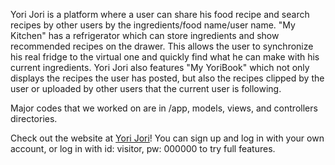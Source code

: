 Yori Jori is a platform where a user can share his food recipe and search recipes by other users by the ingredients/food name/user name. "My Kitchen" has a refrigerator which can store ingredients and show recommended recipes on the drawer. This allows the user to synchronize his real fridge to the virtual one and quickly find what he can make with his current ingredients. Yori Jori also features "My YoriBook" which not only displays the recipes the user has posted, but also the recipes clipped by the user or uploaded by other users that the current user is following.

Major codes that we worked on are in /app, models, views, and controllers directories.

Check out the website at <a href="http://ec2-34-213-42-212.us-west-2.compute.amazonaws.com/">Yori Jori</a>!
You can sign up and log in with your own account, or log in with id: visitor, pw: 000000 to try full features.
